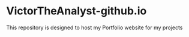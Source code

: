 # VictorTheAnalyst-github.io
This repository is designed to host my Portfolio website for my projects
